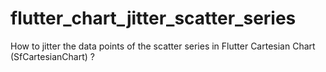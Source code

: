 # flutter_chart_jitter_scatter_series
How to jitter the data points of the scatter series in Flutter Cartesian Chart (SfCartesianChart) ?
